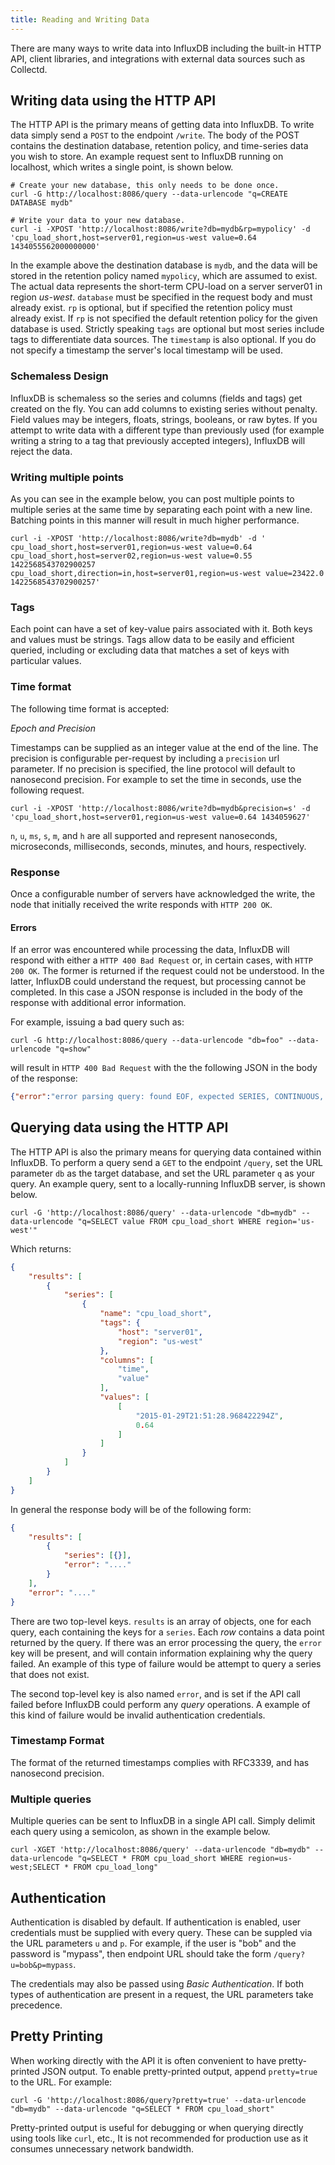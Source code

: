 ```yaml
---
title: Reading and Writing Data
---
```


There are many ways to write data into InfluxDB including the built-in HTTP API, client libraries, and integrations with external data sources such as Collectd.

## Writing data using the HTTP API
The HTTP API is the primary means of getting data into InfluxDB. To write data simply send a `POST` to the endpoint `/write`. The body of the POST contains the destination database, retention policy, and time-series data you wish to store. An example request sent to InfluxDB running on localhost, which writes a single point, is shown below.

```
# Create your new database, this only needs to be done once.
curl -G http://localhost:8086/query --data-urlencode "q=CREATE DATABASE mydb"

# Write your data to your new database.
curl -i -XPOST 'http://localhost:8086/write?db=mydb&rp=mypolicy' -d 'cpu_load_short,host=server01,region=us-west value=0.64 1434055562000000000'
```

In the example above the destination database is `mydb`, and the data will be stored in the retention policy named `mypolicy`, which are assumed to exist. The actual data represents the short-term CPU-load on a server server01 in region _us-west_. `database` must be specified in the request body and must already exist. `rp` is optional, but if specified the retention policy must already exist. If `rp` is not specified the default retention policy for the given database is used. Strictly speaking `tags` are optional but most series include tags to differentiate data sources. The `timestamp` is also optional. If you do not specify a timestamp the server's local timestamp will be used.

### Schemaless Design
InfluxDB is schemaless so the series and columns (fields and tags) get created on the fly. You can add columns to existing series without penalty. Field values may be integers, floats, strings, booleans, or raw bytes. If you attempt to write data with a different type than previously used (for example writing a string to a tag that previously accepted integers), InfluxDB will reject the data.

### Writing multiple points
As you can see in the example below, you can post multiple points to multiple series at the same time by separating each point with a new line. Batching points in this manner will result in much higher performance.

```
curl -i -XPOST 'http://localhost:8086/write?db=mydb' -d '
cpu_load_short,host=server01,region=us-west value=0.64
cpu_load_short,host=server02,region=us-west value=0.55 1422568543702900257
cpu_load_short,direction=in,host=server01,region=us-west value=23422.0 1422568543702900257'
```

### Tags
Each point can have a set of key-value pairs associated with it. Both keys and values must be strings. Tags allow data to be easily and efficient queried, including or excluding data that matches a set of keys with particular values.

### Time format
The following time format is accepted:

_Epoch and Precision_

Timestamps can be supplied as an integer value at the end of the line. The precision is configurable per-request by including a `precision` url parameter. If no precision is specified, the line protocol will default to nanosecond precision. For example to set the time in seconds, use the following request.

```
curl -i -XPOST 'http://localhost:8086/write?db=mydb&precision=s' -d 'cpu_load_short,host=server01,region=us-west value=0.64 1434059627'
```

`n`, `u`, `ms`, `s`, `m`, and `h` are all supported and represent nanoseconds, microseconds, milliseconds, seconds, minutes, and hours, respectively.

### Response
Once a configurable number of servers have acknowledged the write, the node that initially received the write responds with `HTTP 200 OK`.

#### Errors
If an error was encountered while processing the data, InfluxDB will respond with either a `HTTP 400 Bad Request` or, in certain cases, with `HTTP 200 OK`. The former is returned if the request could not be understood. In the latter, InfluxDB could understand the request, but processing cannot be completed. In this case a JSON response is included in the body of the response with additional error information.

For example, issuing a bad query such as:

```
curl -G http://localhost:8086/query --data-urlencode "db=foo" --data-urlencode "q=show"
```

will result in `HTTP 400 Bad Request` with the the following JSON in the body of the response:

```json
{"error":"error parsing query: found EOF, expected SERIES, CONTINUOUS, MEASUREMENTS, TAG, FIELD, RETENTION at line 1, char 6"}
```

## Querying data using the HTTP API
The HTTP API is also the primary means for querying data contained within InfluxDB. To perform a query send a `GET` to the endpoint `/query`, set the URL parameter `db` as the target database, and set the URL parameter `q` as your query. An example query, sent to a locally-running InfluxDB server, is shown below.

```
curl -G 'http://localhost:8086/query' --data-urlencode "db=mydb" --data-urlencode "q=SELECT value FROM cpu_load_short WHERE region='us-west'"
```

Which returns:

```json
{
    "results": [
        {
            "series": [
                {
                    "name": "cpu_load_short",
                    "tags": {
                        "host": "server01",
                        "region": "us-west"
                    },
                    "columns": [
                        "time",
                        "value"
                    ],
                    "values": [
                        [
                            "2015-01-29T21:51:28.968422294Z",
                            0.64
                        ]
                    ]
                }
            ]
        }
    ]
}
```

In general the response body will be of the following form:

```json
{
    "results": [
        {
            "series": [{}],
            "error": "...."
        }
    ],
    "error": "...."
}
```

There are two top-level keys. `results` is an array of objects, one for each query, each containing the keys for a `series`. Each _row_ contains a data point returned by the query. If there was an error processing the query, the `error` key will be present, and will contain information explaining why the query failed. An example of this type of failure would be attempt to query a series that does not exist.

The second top-level key is also named `error`, and is set if the API call failed before InfluxDB could perform any *query* operations. A example of this kind of failure would be invalid authentication credentials.

### Timestamp Format
The format of the returned timestamps complies with RFC3339, and has nanosecond precision.

### Multiple queries

Multiple queries can be sent to InfluxDB in a single API call. Simply delimit each query using a semicolon, as shown in the example below.

```
curl -XGET 'http://localhost:8086/query' --data-urlencode "db=mydb" --data-urlencode "q=SELECT * FROM cpu_load_short WHERE region=us-west;SELECT * FROM cpu_load_long"
```

## Authentication
Authentication is disabled by default. If authentication is enabled, user credentials must be supplied with every query. These can be suppled via the URL parameters `u` and `p`. For example, if the user is "bob" and the password is "mypass", then endpoint URL should take the form `/query?u=bob&p=mypass`.

The credentials may also be passed using _Basic Authentication_. If both types of authentication are present in a request, the URL parameters take precedence.

## Pretty Printing
When working directly with the API it is often convenient to have pretty-printed JSON output. To enable pretty-printed output, append `pretty=true` to the URL. For example:

```
curl -G 'http://localhost:8086/query?pretty=true' --data-urlencode "db=mydb" --data-urlencode "q=SELECT * FROM cpu_load_short"
```

Pretty-printed output is useful for debugging or when querying directly using tools like `curl`, etc., It is not recommended for production use as it consumes unnecessary network bandwidth.
